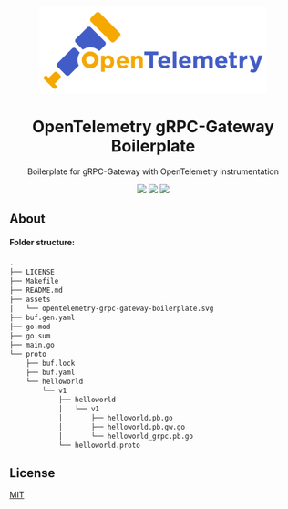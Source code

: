 <div align="center">
<img src="assets/opentelemetry-grpc-gateway-boilerplate.svg" height="auto" width="400" />
<br />
<h1>OpenTelemetry gRPC-Gateway Boilerplate</h1>
<p>
Boilerplate for gRPC-Gateway with OpenTelemetry instrumentation

</p>
<a href="https://github.com/iamrajiv/opentelemetry-grpc-gateway-boilerplate/network/members"><img src="https://img.shields.io/github/forks/iamrajiv/opentelemetry-grpc-gateway-boilerplate?color=0969da&style=for-the-badge" height="auto" width="auto" /></a>
<a href="https://github.com/iamrajiv/opentelemetry-grpc-gateway-boilerplate/stargazers"><img src="https://img.shields.io/github/stars/iamrajiv/opentelemetry-grpc-gateway-boilerplate?color=0969da&style=for-the-badge" height="auto" width="auto" /></a>
<a href="https://github.com/iamrajiv/opentelemetry-grpc-gateway-boilerplate/blob/main/LICENSE"><img src="https://img.shields.io/github/license/iamrajiv/opentelemetry-grpc-gateway-boilerplate?color=0969da&style=for-the-badge" height="auto" width="auto" /></a>
</div>

## About

#### Folder structure:

```shell
.
├── LICENSE
├── Makefile
├── README.md
├── assets
│   └── opentelemetry-grpc-gateway-boilerplate.svg
├── buf.gen.yaml
├── go.mod
├── go.sum
├── main.go
└── proto
    ├── buf.lock
    ├── buf.yaml
    └── helloworld
        └── v1
            ├── helloworld
            │   └── v1
            │       ├── helloworld.pb.go
            │       ├── helloworld.pb.gw.go
            │       └── helloworld_grpc.pb.go
            └── helloworld.proto
```

## License

[MIT](https://github.com/iamrajiv/opentelemetry-grpc-gateway-boilerplate/blob/main/LICENSE)
